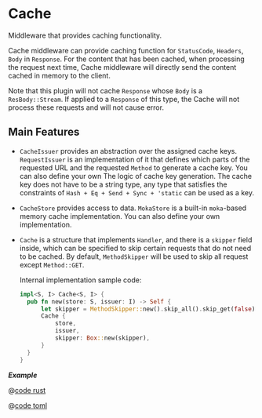 # Cache

Middleware that provides caching functionality.

Cache middleware can provide caching function for `StatusCode`, `Headers`, `Body` in `Response`. For the content that has been cached, when processing the request next time, Cache middleware will directly send the content cached in memory to the client.

Note that this plugin will not cache `Response` whose `Body` is a `ResBody::Stream`. If applied to a `Response` of this type, the Cache will not process these requests and will not cause error.

## Main Features

* `CacheIssuer` provides an abstraction over the assigned cache keys. `RequestIssuer` is an implementation of it that defines which parts of the requested URL and the requested `Method` to generate a cache key. You can also define your own The logic of cache key generation. The cache key does not have to be a string type, any type that satisfies the constraints of `Hash + Eq + Send + Sync + 'static` can be used as a key.
  
* `CacheStore` provides access to data. `MokaStore` is a built-in `moka`-based memory cache implementation. You can also define your own implementation.
  
* `Cache` is a structure that implements `Handler`, and there is a `skipper` field inside, which can be specified to skip certain requests that do not need to be cached. By default, `MethodSkipper` will be used to skip all request except `Method::GET`.
  
  Internal implementation sample code:

  ```rust
  impl<S, I> Cache<S, I> {
    pub fn new(store: S, issuer: I) -> Self {
        let skipper = MethodSkipper::new().skip_all().skip_get(false);
        Cache {
            store,
            issuer,
            skipper: Box::new(skipper),
        }
    }
  }
  ```

_**Example**_ 

<CodeGroup>
  <CodeGroupItem title="main.rs" active>

@[code rust](../../../codes/cache-simple/src/main.rs)

  </CodeGroupItem>
  <CodeGroupItem title="Cargo.toml">

@[code toml](../../../codes/cache-simple/Cargo.toml)

  </CodeGroupItem>
</CodeGroup>